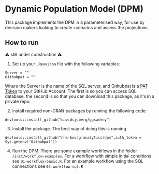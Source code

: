 # Dynamic Population Model (DPM)

This package implements the DPM in a parameterised way, for use by decision makers looking to create scenarios and assess the projections.

## How to run

:warning: still under construction :warning:

1. Set up your `.Renviron` file with the following variables:
```
Server = "" 
Githubpat = ""
```
Where the Server is the name of the SQL server, and Githubpat is a [PAT Token](https://docs.github.com/en/authentication/keeping-your-account-and-data-secure/managing-your-personal-access-tokens) to your GitHub Account. The first is so you can access SQL database, the second is so that you can download this package, as it's in a private repo.

2. Install required non-CRAN packages by running the following code:
```
devtools::install_github("davidsjoberg/ggsankey")
```

3. Install the package. The best way of doing this is running
```
devtools::install_github("nhs-bnssg-analytics/dpm",auth_token = Sys.getenv("Githubpat"))
```

4. Run the DPM! There are some example workflows in the folder `/inst/workflow-examples`. For a workflow with simple initial conditions see `01-workflow-basic.R`. For an example workflow using the SQL connections see `03-workflow-sql.R`
